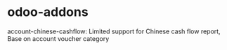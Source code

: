 # odoo-addons

account-chinese-cashflow: Limited support for Chinese cash flow report, Base on account voucher category
